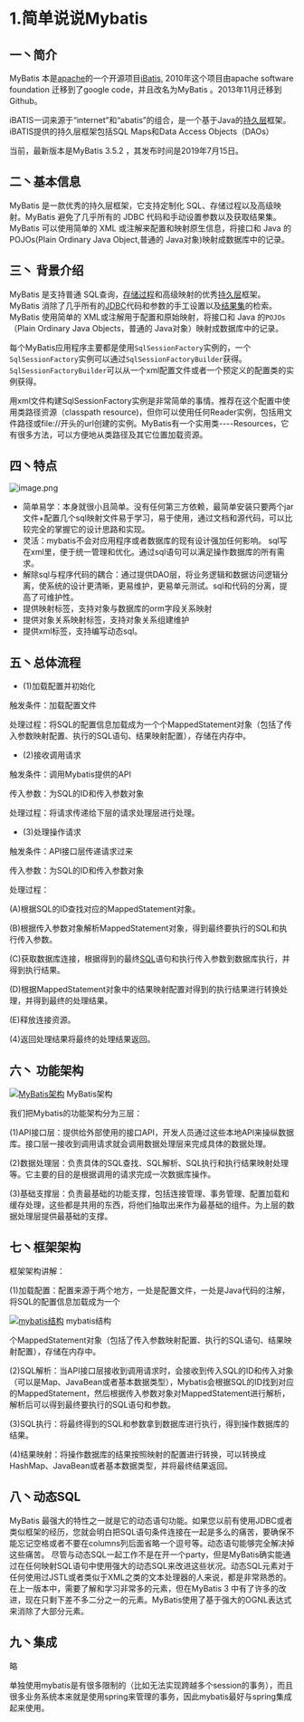 # 1.简单说说Mybatis

## 一丶简介

MyBatis 本是[apache](https://baike.baidu.com/item/apache/6265)的一个开源项目[iBatis](https://baike.baidu.com/item/iBatis), 2010年这个项目由apache software foundation 迁移到了google code，并且改名为MyBatis 。2013年11月迁移到Github。

iBATIS一词来源于“internet”和“abatis”的组合，是一个基于Java的[持久层](https://baike.baidu.com/item/%E6%8C%81%E4%B9%85%E5%B1%82/3584971)框架。iBATIS提供的持久层框架包括SQL Maps和Data Access Objects（DAOs）

当前，最新版本是MyBatis 3.5.2 ，其发布时间是2019年7月15日。

## 二丶基本信息

MyBatis 是一款优秀的持久层框架，它支持定制化 SQL、存储过程以及高级映射。MyBatis 避免了几乎所有的 JDBC 代码和手动设置参数以及获取结果集。MyBatis 可以使用简单的 XML 或注解来配置和映射原生信息，将接口和 Java 的 POJOs\(Plain Ordinary Java Object,普通的 Java对象\)映射成数据库中的记录。

## 三丶 背景介绍

MyBatis 是支持普通 SQL查询，[存储过程](https://baike.baidu.com/item/%E5%AD%98%E5%82%A8%E8%BF%87%E7%A8%8B)和高级映射的优秀[持久层](https://baike.baidu.com/item/%E6%8C%81%E4%B9%85%E5%B1%82)框架。MyBatis 消除了几乎所有的[JDBC](https://baike.baidu.com/item/JDBC)代码和参数的手工设置以及[结果集](https://baike.baidu.com/item/%E7%BB%93%E6%9E%9C%E9%9B%86)的检索。MyBatis 使用简单的 XML或注解用于配置和原始映射，将接口和 Java 的`POJOs`（Plain Ordinary Java Objects，普通的 Java对象）映射成数据库中的记录。

每个MyBatis应用程序主要都是使用`SqlSessionFactory`实例的，一个`SqlSessionFactory`实例可以通过`SqlSessionFactoryBuilder`获得。`SqlSessionFactoryBuilder`可以从一个xml配置文件或者一个预定义的配置类的实例获得。

用xml文件构建SqlSessionFactory实例是非常简单的事情。推荐在这个配置中使用类路径资源（classpath resource\)，但你可以使用任何Reader实例，包括用文件路径或file://开头的url创建的实例。MyBatis有一个实用类----Resources，它有很多方法，可以方便地从类路径及其它位置加载资源。

## 四丶特点

![image.png](https://upload-images.jianshu.io/upload_images/5260759-5b31bd69948d0ff2.png?imageMogr2/auto-orient/strip%7CimageView2/2/w/1240)

* 简单易学：本身就很小且简单。没有任何第三方依赖，最简单安装只要两个jar文件+配置几个sql映射文件易于学习，易于使用，通过文档和源代码，可以比较完全的掌握它的设计思路和实现。
* 灵活：mybatis不会对应用程序或者数据库的现有设计强加任何影响。 sql写在xml里，便于统一管理和优化。通过sql语句可以满足操作数据库的所有需求。
* 解除sql与程序代码的耦合：通过提供DAO层，将业务逻辑和数据访问逻辑分离，使系统的设计更清晰，更易维护，更易单元测试。sql和代码的分离，提高了可维护性。
* 提供映射标签，支持对象与数据库的orm字段关系映射
* 提供对象关系映射标签，支持对象关系组建维护
* 提供xml标签，支持编写动态sql。

## 五丶总体流程

* \(1\)加载配置并初始化

触发条件：加载配置文件

处理过程：将SQL的配置信息加载成为一个个MappedStatement对象（包括了传入参数映射配置、执行的SQL语句、结果映射配置），存储在内存中。

* \(2\)接收调用请求

触发条件：调用Mybatis提供的API

传入参数：为SQL的ID和传入参数对象

处理过程：将请求传递给下层的请求处理层进行处理。

* \(3\)处理操作请求

触发条件：API接口层传递请求过来

传入参数：为SQL的ID和传入参数对象

处理过程：

\(A\)根据SQL的ID查找对应的MappedStatement对象。

\(B\)根据传入参数对象解析MappedStatement对象，得到最终要执行的SQL和执行传入参数。

\(C\)获取数据库连接，根据得到的最终[SQL](https://baike.baidu.com/item/SQL)语句和执行传入参数到数据库执行，并得到执行结果。

\(D\)根据MappedStatement对象中的结果映射配置对得到的执行结果进行转换处理，并得到最终的处理结果。

\(E\)释放连接资源。

\(4\)返回处理结果将最终的处理结果返回。

## 六丶 功能架构

[![MyBatis&#x67B6;&#x6784;](https://upload-images.jianshu.io/upload_images/5260759-a16f59165d298e30.jpg?imageMogr2/auto-orient/strip%7CimageView2/2/w/1240)](https://baike.baidu.com/pic/MyBatis/2824918/0/0b46f21fbe096b63ea0d41bf0c338744eaf8accc?fr=lemma&ct=single) MyBatis架构

我们把Mybatis的功能架构分为三层：

\(1\)API接口层：提供给外部使用的接口API，开发人员通过这些本地API来操纵数据库。接口层一接收到调用请求就会调用数据处理层来完成具体的数据处理。

\(2\)数据处理层：负责具体的SQL查找、SQL解析、SQL执行和执行结果映射处理等。它主要的目的是根据调用的请求完成一次数据库操作。

\(3\)基础支撑层：负责最基础的功能支撑，包括连接管理、事务管理、配置加载和缓存处理，这些都是共用的东西，将他们抽取出来作为最基础的组件。为上层的数据处理层提供最基础的支撑。

## 七丶框架架构

框架架构讲解：

\(1\)加载配置：配置来源于两个地方，一处是配置文件，一处是Java代码的注解，将SQL的配置信息加载成为一个

[![mybatis&#x7ED3;&#x6784;](https://upload-images.jianshu.io/upload_images/5260759-7dadfd0e634dc374.jpg?imageMogr2/auto-orient/strip%7CimageView2/2/w/1240)](https://baike.baidu.com/pic/MyBatis/2824918/0/64380cd7912397dde0cd87eb5982b2b7d1a287ac?fr=lemma&ct=single) mybatis结构

个MappedStatement对象（包括了传入参数映射配置、执行的SQL语句、结果映射配置），存储在内存中。

\(2\)SQL解析：当API接口层接收到调用请求时，会接收到传入SQL的ID和传入对象（可以是Map、JavaBean或者基本数据类型），Mybatis会根据SQL的ID找到对应的MappedStatement，然后根据传入参数对象对MappedStatement进行解析，解析后可以得到最终要执行的SQL语句和参数。

\(3\)SQL执行：将最终得到的SQL和参数拿到数据库进行执行，得到操作数据库的结果。

\(4\)结果映射：将操作数据库的结果按照映射的配置进行转换，可以转换成HashMap、JavaBean或者基本数据类型，并将最终结果返回。

## 八丶动态SQL

MyBatis 最强大的特性之一就是它的动态语句功能。如果您以前有使用JDBC或者类似框架的经历，您就会明白把SQL语句条件连接在一起是多么的痛苦，要确保不能忘记空格或者不要在columns列后面省略一个逗号等。动态语句能够完全解决掉这些痛苦。 尽管与动态SQL一起工作不是在开一个party，但是MyBatis确实能通过在任何映射SQL语句中使用强大的动态SQL来改进这些状况。动态SQL元素对于任何使用过JSTL或者类似于XML之类的文本处理器的人来说，都是非常熟悉的。在上一版本中，需要了解和学习非常多的元素，但在MyBatis 3 中有了许多的改进，现在只剩下差不多二分之一的元素。MyBatis使用了基于强大的OGNL表达式来消除了大部分元素。

## 九丶集成

略

单独使用mybatis是有很多限制的（比如无法实现跨越多个session的事务），而且很多业务系统本来就是使用spring来管理的事务，因此mybatis最好与spring集成起来使用。


